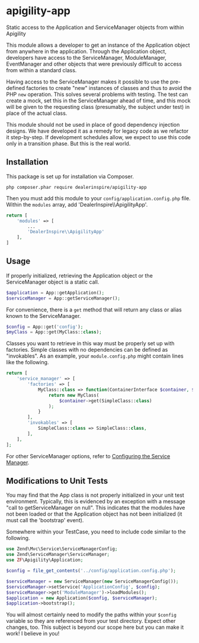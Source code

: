 # apigility-app
Static access to the Application and ServiceManager objects from within Apigility

This module allows a developer to get an instance of the Application object
from anywhere in the application. Through the Application object, developers have
access to the ServiceManager, ModuleManager, EventManager and other objects
that were previously difficult to access from within a standard class.

Having access to the ServiceManager makes it possible to use the pre-defined factories 
to create "new" instances of classes and thus to avoid the PHP `new` operation. This
solves several problems with testing. The test can create a mock, set this in the ServiceManager
ahead of time, and this mock will be given to the requesting class (presumably, the subject
under test) in place of the actual class.

This module should not be used in place of good dependency injection designs.
We have developed it as a remedy for legacy code as we refactor it step-by-step.
If development schedules allow, we expect to use this code only in a transition
phase. But this is the real world.

## Installation

This package is set up for installation via Composer.

```shell script
php composer.phar require dealerinspire/apigility-app
```

Then you must add this module to your `config/application.config.php`
file. Within the `modules` array, add 'DealerInspire\\\\ApigilityApp'.

```php
return [
    'modules' => [
        ...
        'DealerInspire\\ApigilityApp'
    ],
]
```

## Usage

If properly initialized, retrieving the Application object or the ServiceManager
object is a static call.

```php
$application = App::getApplication();
$serviceManager = App::getServiceManager();
```

For convenience, there is a `get` method that will return any class or alias
known to the ServiceManager.

```php
$config = App::get('config');
$myClass = App::get(MyClass::class);
```

Classes you want to retrieve in this way must be properly set up with factories.
Simple classes with no dependencies can be defined as "invokables". As an
example, your `module.config.php` might contain lines like the following.

```php
return [
    'service_manager' => [
        'factories' => [
            MyClass::class => function(ContainerInterface $container, $requestedName) {
                return new MyClass(
                    $container->get(SimpleClass::class)
                );
            }
        ],
        'invokables' => [
            SimpleClass::class => SimpleClass::class,
        ],
    ],
];
```

For other ServiceManager options, refer to 
[Configuring the Service Manager](https://docs.zendframework.com/zend-servicemanager/configuring-the-service-manager/).

## Modifications to Unit Tests

You may find that the App class is not properly initialized in your unit test
environment. Typically, this is evidenced by an exception with a message
"call to getServiceManager on null". This indicates that the modules have
not been loaded or that the Application object has not been initialized (it
must call the 'bootstrap' event).

Somewhere within your TestCase, you need to include code similar to
the following.

```php
use Zend\Mvc\Service\ServiceManagerConfig;
use Zend\ServiceManager\ServiceManager;
use ZF\Apigility\Application;

$config = file_get_contents('../config/application.config.php');

$serviceManager = new ServiceManager(new ServiceManagerConfig());
$serviceManager->setService('ApplicationConfig', $config);
$serviceManager->get('ModuleManager')->loadModules();
$application = new Application($config, $serviceManager);
$application->bootstrap();
```

You will almost certainly need to modify the paths within your `$config` 
variable so they are referenced from your test directory. Expect other
changes, too. This subject is beyond our scope here but you can make it 
work! I believe in you!


